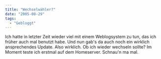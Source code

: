 ```yaml
---
title: "Wechselwähler?"
date: "2005-08-29"
tags:
  - "Gebloggt"
---
```


Ich hatte in letzter Zeit wieder viel mit einem Weblogsystem zu tun, das ich früher auch mal benutzt habe. Und nun gab's da auch noch ein wirklich ansprechendes Update. Also wirklich. Ob ich wieder wechseln sollte? Im Moment teste ich erstmal auf dem Homeserver. Schnau'n ma mal.
